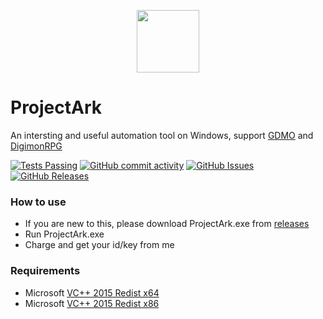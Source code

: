 <p align="center">
 <img width="100px" src="https://github.com/szh-bash/szh-bash.github.io/blob/main/projectArk/resource/logo.ico" align="center" alt="" />
</p>

# ProjectArk
An intersting and useful automation tool on Windows, support [GDMO](https://dmo.gameking.com/) and [DigimonRPG](https://dro.gameking.com/)

[![Tests Passing](https://github.com/anuraghazra/github-readme-stats/workflows/Test/badge.svg)](https://github.com/szh-bash/ProjectArk/actions)
[![GitHub commit activity](https://img.shields.io/github/commit-activity/m/szh-bash/ProjectArk)](https://github.com/szh-bash/ProjectArk/commits/master)
[![GitHub Issues](https://img.shields.io/github/issues/szh-bash/ProjectArk?color=0088ff)](https://github.com/szh-bash/ProjectArk/issues)
[![GitHub Releases](https://img.shields.io/github/downloads/szh-bash/ProjectArk/latest/total?logo=github)](https://github.com/szh-bash/ProjectArk/releases)
<!-- [![CodeFactor](https://www.codefactor.io/repository/github/szh-bash/ProjectArk/badge)](https://www.codefactor.io/repository/github/szh-bash/ProjectArk) -->
<!--- [![Chat on Telegram](https://img.shields.io/badge/Chat%20on-Telegram-brightgreen.svg)]()--->
<!-- <a href="https://github.com/szh-bash/ProjectArk/issues">
<img alt="Issues" src="https://img.shields.io/github/issues/szh-bash/ProjectArk?color=0088ff" />
</a> -->

### How to use
- If you are new to this, please download ProjectArk.exe from [releases](https://github.com/szh-bash/ProjectArk/releases)
- Run ProjectArk.exe
- Charge and get your id/key from me

### Requirements  
- Microsoft [VC++ 2015 Redist x64](https://fastgit.immortal-s.asia/https://raw.githubusercontent.com/szh-bash/szh-bash.github.io/main/projectArk/download/vc++2015_redist.x64.exe) 
- Microsoft [VC++ 2015 Redist x86](https://fastgit.immortal-s.asia/https://raw.githubusercontent.com/szh-bash/szh-bash.github.io/main/projectArk/download/vc++2015_redist.x86.exe)
